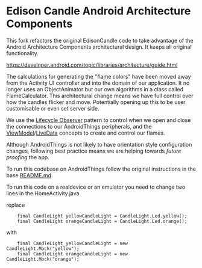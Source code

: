 Edison Candle Android Architecture Components
=============================================

This fork refactors the original EdisonCandle code to take advantage of the Android Architecture Components architectural design.
It keeps all original functionality.

https://developer.android.com/topic/libraries/architecture/guide.html

The calculations for generating the "flame colors" have been moved away from the Activity UI controller and into the domain of our application.
It no longer uses an ObjectAnimator but our own algorithms in a class called FlameCalculator. This architectural change means we have
full control over how the candles flicker and move. Potentially opening up this to be user customisable or even set server side.

We use the [Lifecycle Observer](https://developer.android.com/topic/libraries/architecture/lifecycle.html) pattern to control when we open and close the connections to
our AndroidThings peripherals, and the [ViewModel](https://developer.android.com/topic/libraries/architecture/viewmodel.html)/[LiveData](https://developer.android.com/topic/libraries/architecture/livedata.html) concepts to create and control our flames.

Although AndroidThings is not likely to have orientation style configuration changes, following best practice means we are helping towards _future proofing_ the app.

To run this codebase on AndroidThings follow the original instructions in the base [README.md](/README.md).

To run this code on a realdevice or an emulator you need to change two lines in the HomeActivity.java

replace

        final CandleLight yellowCandleLight = CandleLight.Led.yellow();
        final CandleLight orangeCandleLight = CandleLight.Led.orange();

with

        final CandleLight yellowCandleLight = new CandleLight.Mock("yellow");
        final CandleLight orangeCandleLight = new CandleLight.Mock("orange");


